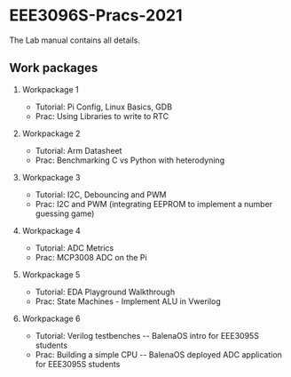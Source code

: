 # EEE3096S-Pracs-2021

The Lab manual contains all details.

## Work packages
1. Workpackage 1
    - Tutorial: Pi Config, Linux Basics, GDB
    - Prac: Using Libraries to write to RTC

2. Workpackage 2
    - Tutorial: Arm Datasheet
    - Prac: Benchmarking C vs Python with heterodyning

3. Workpackage 3
    - Tutorial: I2C, Debouncing and PWM
    - Prac: I2C and PWM (integrating EEPROM to implement a number guessing game)

4. Workpackage 4
    - Tutorial: ADC Metrics
    - Prac: MCP3008 ADC on the Pi

5. Workpackage 5
    - Tutorial: EDA Playground Walkthrough
    - Prac: State Machines - Implement ALU in Vwerilog

6. Workpackage 6
    - Tutorial: Verilog testbenches
        -- BalenaOS intro for EEE3095S students
    - Prac: Building a simple CPU
        -- BalenaOS deployed ADC application for EEE3095S students
